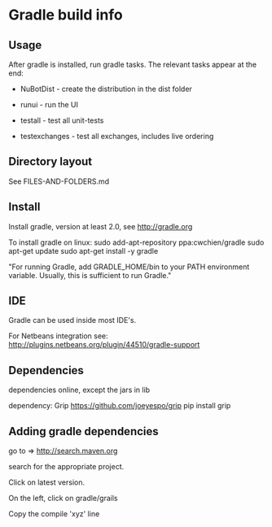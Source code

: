 # Gradle build info

## Usage

After gradle is installed, run gradle tasks. The relevant tasks appear at the end:

* NuBotDist - create the distribution in the dist folder

* runui - run the UI

* testall - test all unit-tests

* testexchanges - test all exchanges, includes live ordering

## Directory layout

See FILES-AND-FOLDERS.md

## Install

Install gradle, version at least 2.0, see http://gradle.org

To install gradle on linux:
 sudo add-apt-repository ppa:cwchien/gradle
 sudo apt-get update
 sudo apt-get install -y gradle

"For running Gradle, add GRADLE_HOME/bin to your PATH environment variable. Usually, this is sufficient to run Gradle."

## IDE

Gradle can be used inside most IDE's.

For Netbeans integration see:
http://plugins.netbeans.org/plugin/44510/gradle-support

## Dependencies

dependencies online, except the jars in lib

dependency: Grip
 https://github.com/joeyespo/grip
 pip install grip

## Adding gradle dependencies

go to => http://search.maven.org
 
search for the appropriate project.

Click on latest version.

On the left, click on gradle/grails

Copy the compile 'xyz' line

